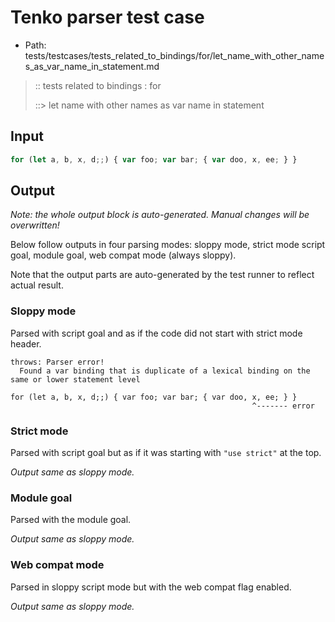 # Tenko parser test case

- Path: tests/testcases/tests_related_to_bindings/for/let_name_with_other_names_as_var_name_in_statement.md

> :: tests related to bindings : for
>
> ::> let name with other names as var name in statement

## Input


`````js
for (let a, b, x, d;;) { var foo; var bar; { var doo, x, ee; } }
`````

## Output

_Note: the whole output block is auto-generated. Manual changes will be overwritten!_

Below follow outputs in four parsing modes: sloppy mode, strict mode script goal, module goal, web compat mode (always sloppy).

Note that the output parts are auto-generated by the test runner to reflect actual result.

### Sloppy mode

Parsed with script goal and as if the code did not start with strict mode header.

`````
throws: Parser error!
  Found a var binding that is duplicate of a lexical binding on the same or lower statement level

for (let a, b, x, d;;) { var foo; var bar; { var doo, x, ee; } }
                                                      ^------- error
`````

### Strict mode

Parsed with script goal but as if it was starting with `"use strict"` at the top.

_Output same as sloppy mode._

### Module goal

Parsed with the module goal.

_Output same as sloppy mode._

### Web compat mode

Parsed in sloppy script mode but with the web compat flag enabled.

_Output same as sloppy mode._
